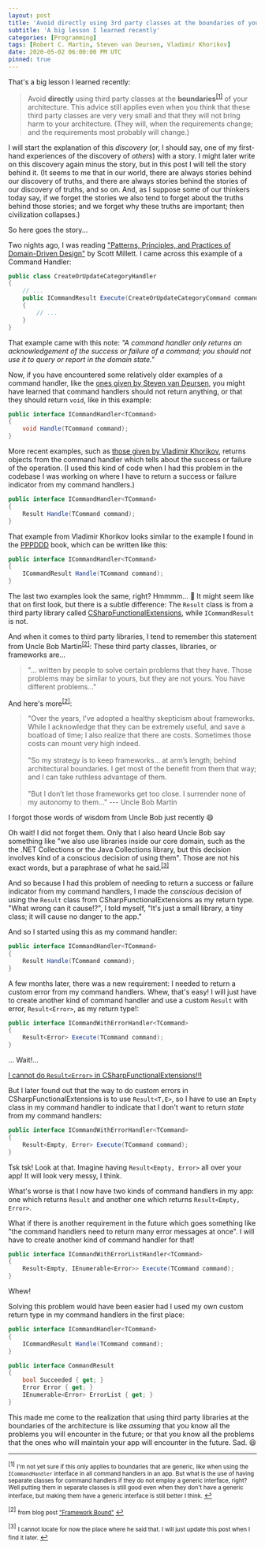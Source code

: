 ```yaml
---
layout: post
title: 'Avoid directly using 3rd party classes at the boundaries of your architecture'
subtitle: 'A big lesson I learned recently'
categories: [Programming]
tags: [Robert C. Martin, Steven van Deursen, Vladimir Khorikov]
date: 2020-05-02 06:00:00 PM UTC
pinned: true
---
```


<!-- started ‎Friday, ‎May ‎1, ‎2020, ‏‎4:38:00 PM Philippine Time -->
<!-- finished ‎Friday, ‎May ‎3, ‎2020, ‏‎2:05:00 AM Philippine Time -->

That's a big lesson I learned recently:

> Avoid **directly** using third party classes at the **boundaries**<sup id="footnote-indicator-1">[[1]](#footnote-1)</sup> of your architecture. This advice still applies even when you think that these third party classes are very very small and that they will not bring harm to your architecture. (They will, when the requirements change; and the requirements most probably will change.)

<!--more-->

I will start the explanation of this _discovery_ (or, I should say, one of my first-hand experiences of the discovery of _others_) with a story. I might later write on this discovery again minus the story, but in this post I will tell the story behind it. (It seems to me that in our world, there are always stories behind our discovery of truths, and there are always stories behind the stories of our discovery of truths, and so on. And, as I suppose some of our thinkers today say, if we forget the stories we also tend to forget about the truths behind those stories; and we forget why these truths are important; then civilization collapses.)

So here goes the story...

Two nights ago, I was reading ["Patterns, Principles, and Practices of Domain-Driven Design"](https://www.bookdepository.com/Patterns-Principles-Practices-Domain-Driven-Design-Scott-Millett/9781118714706?a_aid=jflaga) by Scott Millett. I came across this example of a Command Handler:

<!-- example of command handler is on page 676 -->

``` csharp
public class CreateOrUpdateCategoryHandler
{
    // ...
    public ICommandResult Execute(CreateOrUpdateCategoryCommand command)
    {
        // ...
    }
}
```

That example came with this note: _"A command handler only returns an acknowledgement of the success or failure of a command; you should not use it to query or report in the domain state."_

Now, if you have encountered some relatively older examples of a command handler, like the [ones given by Steven van Deursen](https://blogs.cuttingedge.it/steven/posts/2011/meanwhile-on-the-command-side-of-my-architecture/), you might have learned that command handlers should not return anything, or that they should return `void`, like in this example:

``` csharp
public interface ICommandHandler<TCommand>
{
    void Handle(TCommand command);
}
```

More recent examples, such as [those given by Vladimir Khorikov](https://enterprisecraftsmanship.com/posts/cqrs-commands-part-domain-model/), returns objects from the command handler which tells about the success or failure of the operation. (I used this kind of code when I had this problem in the codebase I was working on where I have to return a success or failure indicator from my command handlers.)

``` csharp
public interface ICommandHandler<TCommand>
{
    Result Handle(TCommand command);
}
```

That example from Vladimir Khorikov looks similar to the example I found in the [PPPDDD](https://www.bookdepository.com/Patterns-Principles-Practices-Domain-Driven-Design-Scott-Millett/9781118714706?a_aid=jflaga) book, which can be written like this:

``` csharp
public interface ICommandHandler<TCommand>
{
    ICommandResult Handle(TCommand command);
}
```

The last two examples look the same, right? Hmmmm... :thought_balloon: It might seem like that on first look, but there is a subtle difference: The `Result` class is from a third party library called [CSharpFunctionalExtensions](https://github.com/vkhorikov/CSharpFunctionalExtensions), while `ICommandResult` is not.

And when it comes to third party libraries, I tend to remember this statement from Uncle Bob Martin<sup id="footnote-indicator-2">[[2]](#footnote-2)</sup>: These third party classes, libraries, or frameworks are...

> "... written by people to solve certain problems that they have. Those problems may be similar to yours, but they are not yours. You have different problems..." 

And here's more<sup id="footnote-indicator-2">[[2]](#footnote-2)</sup>:

> "Over the years, I’ve adopted a healthy skepticism about frameworks. While I acknowledge that they can be extremely useful, and save a boatload of time; I also realize that there are costs. Sometimes those costs can mount very high indeed.
<br /><br />
"So my strategy is to keep frameworks... at arm’s length; behind architectural boundaries. I get most of the benefit from them that way; and I can take ruthless advantage of them.
<br /><br />
"But I don’t let those frameworks get too close. I surrender none of my autonomy to them..." --- Uncle Bob Martin 

I forgot those words of wisdom from Uncle Bob just recently :smile:

Oh wait! I did not forget them. Only that I also heard Uncle Bob say something like "we also use libraries inside our core domain, such as the the .NET Collections or the Java Collections library, but this decision involves kind of a conscious decision of using them". Those are not his exact words, but a paraphrase of what he said.<sup id="footnote-indicator-3">[[3]](#footnote-3)</sup>

And so because I had this problem of needing to return a success or failure indicator from my command handlers, I made the _conscious_ decision of using the `Result` class from CSharpFunctionalExtensions as my return type. "What wrong can it cause!?", I told myself, "It's just a small library, a tiny class; it will cause no danger to the app."

And so I started using this as my command handler: 

``` csharp
public interface ICommandHandler<TCommand>
{
    Result Handle(TCommand command);
}
```

A few months later, there was a new requirement: I needed to return a custom error from my command handlers. Whew, that's easy! I will just have to create another kind of command handler and use a custom `Result` with error, `Result<Error>`, as my return type!:

``` csharp
public interface ICommandWithErrorHandler<TCommand>
{
    Result<Error> Execute(TCommand command);
}
```

... Wait!...

[I cannot do `Result<Error>` in CSharpFunctionalExtensions!!!](https://github.com/vkhorikov/CSharpFunctionalExtensions/issues/124)

But I later found out that the way to do custom errors in CSharpFunctionalExtensions is to use `Result<T,E>`, so I have to use an `Empty` class in my command handler to indicate that I don't want to return _state_ from my command handlers:

``` csharp
public interface ICommandWithErrorHandler<TCommand>
{
    Result<Empty, Error> Execute(TCommand command);
}
```

Tsk tsk! Look at that. Imagine having `Result<Empty, Error>` all over your app! It will look very messy, I think.

What's worse is that I now have two kinds of command handlers in my app: one which returns `Result` and another one which returns `Result<Empty, Error>`.

What if there is another requirement in the future which goes something like "the command handlers need to return many error messages at once". I will have to create another kind of command handler for that!

``` csharp
public interface ICommandWithErrorListHandler<TCommand>
{
    Result<Empty, IEnumerable<Error>> Execute(TCommand command);
}
```

Whew!

Solving this problem would have been easier had I used my own custom return type in my command handlers in the first place:


``` csharp
public interface ICommandHandler<TCommand>
{
    ICommandResult Handle(TCommand command);
}

public interface CommandResult
{
    bool Succeeded { get; }
    Error Error { get; }
    IEnumerable<Error> ErrorList { get; }
}
```

This made me come to the realization that using third party libraries at the boundaries of the architecture is like _assuming_ that you know all the problems you will encounter in the future; or that you know all the problems that the ones who will maintain your app will encounter in the future. Sad. :laughing:




<!-- 
-----

**PS:**

If you are wondering why I used the word "avoid" instead of "don't", and why I used the word "advice" instead of "rule" ... the reason is because it seems to me that people these days (which includes me of course :smile:) have the tendency of treating the words "don't" and "rule" as offensive. I can sense it. I'm not yet sure why. But even I am kind of "avoidant" of people who constantly use those words: "don't" and "rule". I'm not saying that those words are not important. They are. But... I don't know...
 -->


-----

<sup id="footnote-1">[1]</sup> 
<small>
I'm not yet sure if this only applies to boundaries that are generic, like when using the `ICommandHandler` interface in all command handlers in an app. But what is the use of having separate classes for command handlers if they do not employ a generic interface, right? Well putting them in separate classes is still good even when they don't have a generic interface, but making them have a generic interface is still better I think. 
</small>
[&#8617;](#footnote-indicator-1)

<sup id="footnote-2">[2]</sup> 
<small>
from blog post ["Framework Bound"](https://blog.cleancoder.com/uncle-bob/2014/05/11/FrameworkBound.html) 
</small>
[&#8617;](#footnote-indicator-2)

<sup id="footnote-3">[3]</sup> 
<small>
I cannot locate for now the place where he said that. I will just update this post when I find it later.
</small>
[&#8617;](#footnote-indicator-3)

